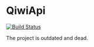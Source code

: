 # QiwiApi
[![Build Status](https://travis-ci.org/aprosvetova/QiwiApi.svg?branch=master)](https://travis-ci.org/aprosvetova/QiwiApi)

The project is outdated and dead.

